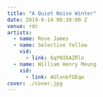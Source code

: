 ```yaml
---
title: "A Quiet Noise Winter"
date: 2019-6-14 08:30:00 Z
venue: rdc
artists:
  - name: Rose James
  - name: Selective Yellow
    vid:
      - link: 6qYNI6AZRlo
  - name: William Henry Meung
    vid:
      - link: AUlxnbfGEqw
cover: ./cover.jpg
---
```


